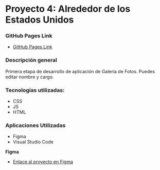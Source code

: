 # Proyecto 4: Alrededor de los Estados Unidos

### GitHub Pages Link
* [GitHub Pages Link]()

### Descripción general
Primera etapa de desarrollo de aplicación de Galería de Fotos.
Puedes editar nombre y cargo.

### Tecnologías utilizadas:
* CSS
* JS
* HTML

### Aplicaciones Utilizadas
* Figma
* Visual Studio Code

**Figma**

* [Enlace al proyecto en Figma](https://www.figma.com/file/LDMgqWesKpQkIwhOfEBuTS/WEB%2C-Sprint-5%3A-Around-The-U.S.-%7C-desktop-%2B-mobile?node-id=0%3A1)
